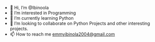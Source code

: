 - 👋 Hi, I’m @Ibinoola
- 👀 I’m interested in Programming
- 🌱 I’m currently learning Python
- 💞️ I’m looking to collaborate on Python Projects and other interesting projects.
- 📫 How to reach me emmyibinola2004@gmail.com

<!---
Ibinoola/Ibinoola is a ✨ special ✨ repository because its `README.md` (this file) appears on your GitHub profile.
You can click the Preview link to take a look at your changes.
--->
